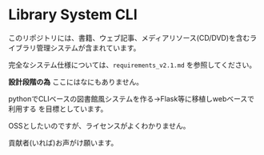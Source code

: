 # Library System CLI
このリポジトリには、書籍、ウェブ記事、メディアリソース(CD/DVD)を含むライブラリ管理システムが含まれています。

完全なシステム仕様については、`requirements_v2.1.md` を参照してください。

**設計段階の為** ここにはなにもありません。

pythonでCLIベースの図書館風システムを作る→Flask等に移植しwebベースで利用する を目標としています。

OSSとしたいのですが、ライセンスがよくわかりません。

貢献者(いれば)お声がけ願います。
